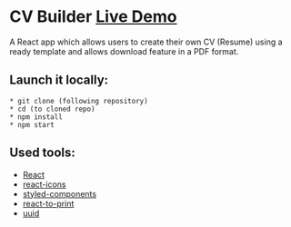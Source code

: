 # CV Builder [Live Demo](https://reactappcvbuilder.netlify.app/)

A React app which allows users to create their own CV (Resume) using a ready template and allows download feature  in a PDF format.



## Launch it locally: 

```
* git clone (following repository)
* cd (to cloned repo)
* npm install
* npm start
```

## Used tools:

- [React](https://reactjs.org/)
- [react-icons](https://www.npmjs.com/package/react-icons)
- [styled-components](https://styled-components.com/)
- [react-to-print](https://www.npmjs.com/package/react-to-print)
- [uuid](https://www.npmjs.com/package/uuid)
